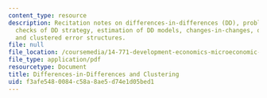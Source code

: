 ```yaml
---
content_type: resource
description: Recitation notes on differences-in-differences (DD), problem with DD,
  checks of DD strategy, estimation of DD models, changes-in-changes, quantile DD,
  and clustered error structures.
file: null
file_location: /coursemedia/14-771-development-economics-microeconomic-issues-and-policy-models-fall-2008/f3afe5480084c58a8ae5d74e1d05bed1_rec2.pdf
file_type: application/pdf
resourcetype: Document
title: Differences-in-Differences and Clustering
uid: f3afe548-0084-c58a-8ae5-d74e1d05bed1
---
```

